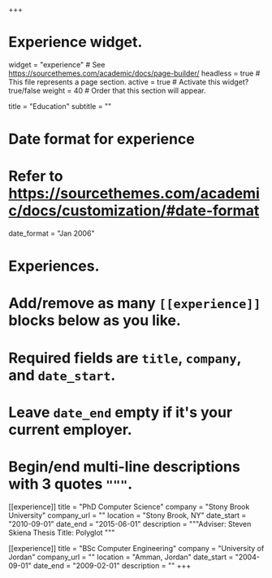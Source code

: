 +++
# Experience widget.
widget = "experience"  # See https://sourcethemes.com/academic/docs/page-builder/
headless = true  # This file represents a page section.
active = true  # Activate this widget? true/false
weight = 40  # Order that this section will appear.

title = "Education"
subtitle = ""

# Date format for experience
#   Refer to https://sourcethemes.com/academic/docs/customization/#date-format
date_format = "Jan 2006"

# Experiences.
#   Add/remove as many `[[experience]]` blocks below as you like.
#   Required fields are `title`, `company`, and `date_start`.
#   Leave `date_end` empty if it's your current employer.
#   Begin/end multi-line descriptions with 3 quotes `"""`.
[[experience]]
  title = "PhD Computer Science"
  company = "Stony Brook University"
  company_url = ""
  location = "Stony Brook, NY"
  date_start = "2010-09-01"
  date_end = "2015-06-01"
  description = """Adviser: Steven Skiena
  Thesis Title: Polyglot
  """

[[experience]]
  title = "BSc Computer Engineering"
  company = "University of Jordan"
  company_url = ""
  location = "Amman, Jordan"
  date_start = "2004-09-01"
  date_end = "2009-02-01"
  description = ""
+++
